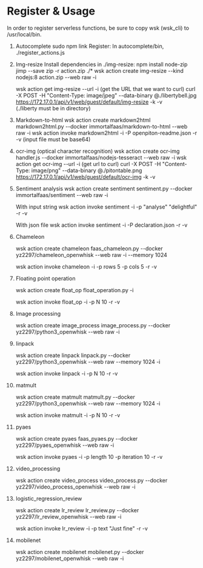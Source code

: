 # Register & Usage

In order to register serverless functions, be sure to copy wsk (wsk_cli) to /usr/local/bin. 

1. Autocomplete
	sudo npm link 
	Register: In autocomplete/bin, ./register_actions.js 

2. Img-resize
	Install dependencies in ./img-resize: npm install node-zip jimp --save 
	zip -r action.zip ./* 
	wsk action create img-resize --kind nodejs:8 action.zip --web raw -i 
 
	wsk action get img-resize --url -i  (get the URL that we want to curl) 
	curl -X POST -H "Content-Type: image/jpeg" --data-binary @./libertybell.jpg https://172.17.0.1/api/v1/web/guest/default/img-resize -k -v   
	(./liberty must be in directory) 

3. Markdown-to-html
	wsk action create markdown2html markdown2html.py --docker immortalfaas/markdown-to-html --web raw -i 
	wsk action invoke markdown2html -i -P openpiton-readme.json -r -v (input file must be base64) 

4. ocr-img (optical character recognition)
	wsk action create ocr-img handler.js --docker immortalfaas/nodejs-tesseract --web raw -i 
	wsk action get ocr-img --url -i  (get url to curl) 
	curl -X POST -H "Content-Type: image/png" --data-binary @./pitontable.png https://172.17.0.1/api/v1/web/guest/default/ocr-img -k -v 
	 
5. Sentiment analysis
	wsk action create sentiment sentiment.py --docker immortalfaas/sentiment --web raw -i 
 
	With input string 
		wsk action invoke sentiment -i -p "analyse" "delightful" -r -v 
	 
	With json file 
		wsk action invoke sentiment -i -P declaration.json -r -v 

6. Chameleon

	wsk action create chameleon faas_chameleon.py --docker yz2297/chameleon_openwhisk --web raw -i --memory 1024

	wsk action invoke chameleon -i -p rows 5 -p cols 5 -r -v

7. Floating point operation

	wsk action create float_op float_operation.py -i 

	wsk action invoke float_op -i -p N 10 -r -v

8. Image processing

	wsk action create image_process image_process.py --docker yz2297/python3_openwhisk --web raw -i

9. linpack

	wsk action create linpack linpack.py --docker yz2297/python3_openwhisk --web raw --memory 1024 -i

	wsk action invoke linpack -i -p N 10 -r -v

10. matmult

	wsk action create matmult matmult.py --docker yz2297/python3_openwhisk --web raw --memory 1024 -i

	wsk action invoke matmult -i -p N 10 -r -v

11. pyaes

	wsk action create pyaes faas_pyaes.py --docker yz2297/pyaes_openwhisk --web raw -i

	wsk action invoke pyaes -i -p length 10 -p iteration 10 -r -v

12. video_processing

	wsk action create video_process video_process.py --docker yz2297/video_process_openwhisk --web raw -i

13. logistic_regression_review

	wsk action create lr_review lr_review.py --docker yz2297/lr_review_openwhisk --web raw -i

	wsk action invoke lr_review -i -p text "Just fine" -r -v

13. mobilenet

	wsk action create mobilenet mobilenet.py --docker yz2297/mobilenet_openwhisk --web raw -i

